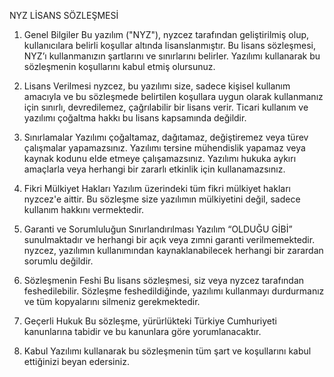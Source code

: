NYZ LİSANS SÖZLEŞMESİ

1. Genel Bilgiler
Bu yazılım ("NYZ"), nyzcez tarafından geliştirilmiş olup, kullanıcılara belirli koşullar altında lisanslanmıştır. Bu lisans sözleşmesi, NYZ’ı kullanmanızın şartlarını ve sınırlarını belirler. Yazılımı kullanarak bu sözleşmenin koşullarını kabul etmiş olursunuz.

2. Lisans Verilmesi
nyzcez, bu yazılımı size, sadece kişisel kullanım amacıyla ve bu sözleşmede belirtilen koşullara uygun olarak kullanmanız için sınırlı, devredilemez, çağrılabilir bir lisans verir. Ticari kullanım ve yazılımı çoğaltma hakkı bu lisans kapsamında değildir.

3. Sınırlamalar
Yazılımı çoğaltamaz, dağıtamaz, değiştiremez veya türev çalışmalar yapamazsınız.
Yazılımı tersine mühendislik yapamaz veya kaynak kodunu elde etmeye çalışamazsınız.
Yazılımı hukuka aykırı amaçlarla veya herhangi bir zararlı etkinlik için kullanamazsınız.

4. Fikri Mülkiyet Hakları
Yazılım üzerindeki tüm fikri mülkiyet hakları nyzcez'e aittir. Bu sözleşme size yazılımın mülkiyetini değil, sadece kullanım hakkını vermektedir.

5. Garanti ve Sorumluluğun Sınırlandırılması
Yazılım “OLDUĞU GİBİ” sunulmaktadır ve herhangi bir açık veya zımni garanti verilmemektedir. nyzcez, yazılımın kullanımından kaynaklanabilecek herhangi bir zarardan sorumlu değildir.

6. Sözleşmenin Feshi
Bu lisans sözleşmesi, siz veya nyzcez tarafından feshedilebilir. Sözleşme feshedildiğinde, yazılımı kullanmayı durdurmanız ve tüm kopyalarını silmeniz gerekmektedir.

7. Geçerli Hukuk
Bu sözleşme, yürürlükteki Türkiye Cumhuriyeti kanunlarına tabidir ve bu kanunlara göre yorumlanacaktır.

8. Kabul
Yazılımı kullanarak bu sözleşmenin tüm şart ve koşullarını kabul ettiğinizi beyan edersiniz.
